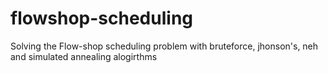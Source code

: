 # flowshop-scheduling
Solving the Flow-shop scheduling problem with bruteforce, jhonson's, neh and simulated annealing alogirthms

